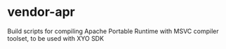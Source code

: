 # vendor-apr
Build scripts for compiling Apache Portable Runtime with MSVC compiler toolset, to be used with XYO SDK
